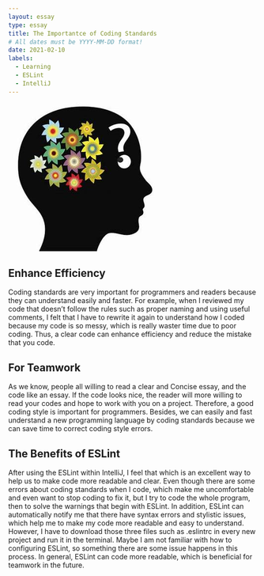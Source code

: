 ```yaml
---
layout: essay
type: essay
title: The Importantce of Coding Standards
# All dates must be YYYY-MM-DD format!
date: 2021-02-10
labels: 
  - Learning
  - ESLint
  - IntelliJ
---
```

<img class="ui medium left floated image" src="../images/equestion.jpeg">

## Enhance Efficiency
Coding standards are very important for programmers and readers because they can understand easily and faster. For example, when I reviewed my code that doesn’t follow the rules such as proper naming and using useful comments, I felt that I have to rewrite it again to understand how I coded because my code is so messy, which is really waster time due to poor coding. Thus, a clear code can enhance efficiency and reduce the mistake that you code.
## For Teamwork 
As we know, people all willing to read a clear and Concise essay, and the code like an essay. If the code looks nice, the reader will more willing to read your codes and hope to work with you on a project. Therefore, a good coding style is important for programmers. Besides, we can easily and fast understand a new programming language by coding standards because we can save time to correct coding style errors.
## The Benefits of ESLint 
After using the ESLint within IntelliJ, I feel that which is an excellent way to help us to make code more readable and clear. Even though there are some errors about coding standards when I code, which make me uncomfortable and even want to stop coding to fix it, but I try to code the whole program, then to solve the warnings that begin with ESLint. In addition, ESLint can automatically notify me that there have syntax errors and stylistic issues, which help me to make my code more readable and easy to understand. However, I have to download those three files such as .eslintrc in every new project  and run it in the terminal. Maybe I am not familiar with how to configuring ESLint, so something there are some issue happens in this process. In general, ESLint can code more readable, which is beneficial for teamwork in the future. 

